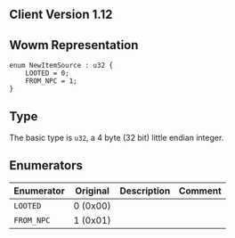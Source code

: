 ## Client Version 1.12

## Wowm Representation
```rust,ignore
enum NewItemSource : u32 {
    LOOTED = 0;    
    FROM_NPC = 1;    
}

```
## Type
The basic type is `u32`, a 4 byte (32 bit) little endian integer.
## Enumerators
| Enumerator | Original  | Description | Comment |
| --------- | -------- | ----------- | ------- |
| `LOOTED` | 0 (0x00) |  |  |
| `FROM_NPC` | 1 (0x01) |  |  |
